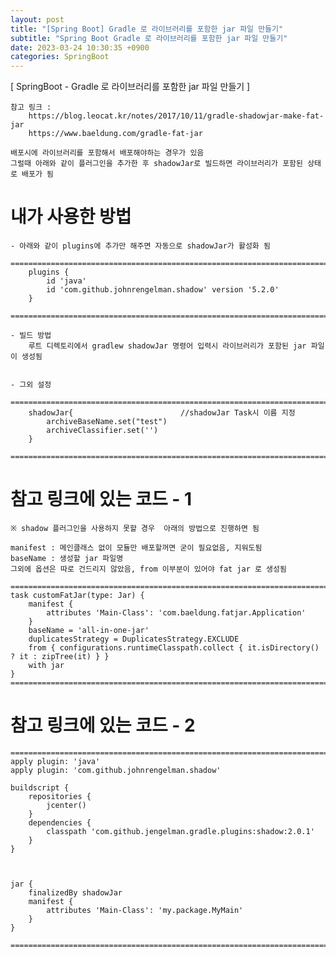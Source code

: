```yaml
---
layout: post
title: "[Spring Boot] Gradle 로 라이브러리를 포함한 jar 파일 만들기"
subtitle: "Spring Boot Gradle 로 라이브러리를 포함한 jar 파일 만들기"
date: 2023-03-24 10:30:35 +0900
categories: SpringBoot
---
```

[ SpringBoot - Gradle 로 라이브러리를 포함한 jar 파일 만들기 ] 

	참고 링크 : 
		https://blog.leocat.kr/notes/2017/10/11/gradle-shadowjar-make-fat-jar
		https://www.baeldung.com/gradle-fat-jar

	배포시에 라이브러리를 포함해서 배포해야하는 경우가 있음
	그럴때 아래와 같이 플러그인을 추가한 후 shadowJar로 빌드하면 라이브러리가 포함된 상태로 배포가 됨


# 내가 사용한 방법
	- 아래와 같이 plugins에 추가만 해주면 자동으로 shadowJar가 활성화 됨
		=================================================================================================================
		plugins {
			id 'java'
			id 'com.github.johnrengelman.shadow' version '5.2.0'
		}
		=================================================================================================================

	- 빌드 방법
		루트 디렉토리에서 gradlew shadowJar 명령어 입력시 라이브러리가 포함된 jar 파일이 생성됨


	- 그외 설정
		=================================================================================================================
		shadowJar{                        //shadowJar Task시 이름 지정
			archiveBaseName.set("test")
			archiveClassifier.set('')
		}
		=================================================================================================================


# 참고 링크에 있는 코드 - 1
	※ shadow 플러그인을 사용하지 못할 경우  아래의 방법으로 진행하면 됨

	manifest : 메인클래스 없이 모듈만 배포할꺼면 굳이 필요없음, 지워도됨
	baseName : 생성할 jar 파일명 
	그외에 옵션은 따로 건드리지 않았음, from 이부분이 있어야 fat jar 로 생성됨
	
	=================================================================================================================
	task customFatJar(type: Jar) {
		manifest {
			attributes 'Main-Class': 'com.baeldung.fatjar.Application'
		}
		baseName = 'all-in-one-jar'
		duplicatesStrategy = DuplicatesStrategy.EXCLUDE
		from { configurations.runtimeClasspath.collect { it.isDirectory() ? it : zipTree(it) } }
		with jar
	}
	=================================================================================================================



# 참고 링크에 있는 코드 - 2
	=================================================================================================================
	apply plugin: 'java'
	apply plugin: 'com.github.johnrengelman.shadow'

	buildscript {
		repositories {
			jcenter()
		}
		dependencies {
			classpath 'com.github.jengelman.gradle.plugins:shadow:2.0.1'
		}
	}



	jar {
		finalizedBy shadowJar
		manifest {
			attributes 'Main-Class': 'my.package.MyMain'
		}
	}

	=================================================================================================================

